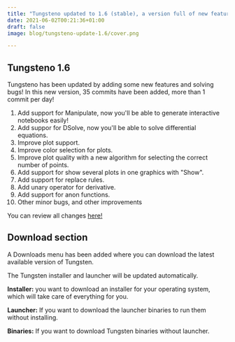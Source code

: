 ```yaml
---
title: "Tungsteno updated to 1.6 (stable), a version full of new features!"
date: 2021-06-02T00:21:36+01:00
draft: false
image: blog/tungsteno-update-1.6/cover.png

---
```


## Tungsteno 1.6
Tungsteno has been updated by adding some new features and solving bugs! In this new version, 35 commits have been added, more than 1 commit per day!
1. Add support for Manipulate, now you'll be able to generate interactive notebooks easily!
2. Add suppor for DSolve, now you'll be able to solve differential equations.
3. Improve plot support.
4. Improve color selection for plots.
5. Improve plot quality with a new algorithm for selecting the correct number of points.
6. Add support for show several plots in one graphics with "Show".
7. Add support for replace rules.
8. Add unary operator for derivative.
9. Add support for anon functions.
10. Other minor bugs, and other improvements

You can review all changes [here!](https://github.com/tungstenoapp/Tungsteno/compare/v1.5...v1.6)

## Download section
A Downloads menu has been added where you can download the latest available version of Tungsten.

The Tungsten installer and launcher will be updated automatically.

**Installer:** you want to download an installer for your operating system, which will take care of everything for you.

**Launcher:** If you want to download the launcher binaries to run them without installing.

**Binaries:** If you want to download Tungsten binaries without launcher.

